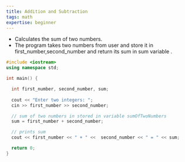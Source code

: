 ```yaml
---
title: Addition and Subtraction
tags: math
expertise: beginner
---
```


- Calculates the sum of two numbers.
- The program takes two numbers from user and store it in first_number,second_number and return its sum in sum variable .

```cpp
#include <iostream>
using namespace std;

int main() {

  int first_number, second_number, sum;
    
  cout << "Enter two integers: ";
  cin >> first_number >> second_number;

  // sum of two numbers in stored in variable sumOfTwoNumbers
  sum = first_number + second_number;

  // prints sum 
  cout << first_number << " + " <<  second_number << " = " << sum;     

  return 0;
}
```